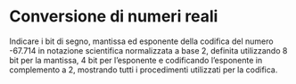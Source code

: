 # Conversione di numeri reali
Indicare i bit di segno, mantissa ed esponente della codifica del numero -67.714 in
notazione scientifica normalizzata a base 2, definita utilizzando 8 bit per la mantissa, 4 bit per
l’esponente e codificando l’esponente in complemento a 2, mostrando tutti i procedimenti utilizzati
per la codifica.
